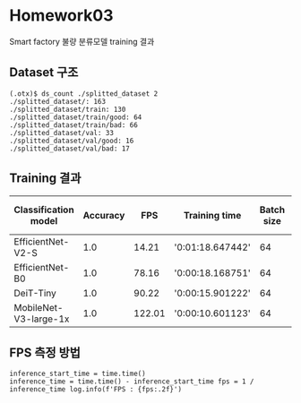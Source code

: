 # Homework03
Smart factory 불량 분류모델 training 결과

## Dataset 구조
```
(.otx)$ ds_count ./splitted_dataset 2
./splitted_dataset/: 163
./splitted_dataset/train: 130
./splitted_dataset/train/good: 64
./splitted_dataset/train/bad: 66
./splitted_dataset/val: 33
./splitted_dataset/val/good: 16
./splitted_dataset/val/bad: 17
```

## Training 결과
|Classification model|Accuracy|FPS|Training time|Batch size|Learning rate|Other hyper-prams|
|----|----|----|----|----|----|----|
|EfficientNet-V2-S| 1.0 | 14.21 | '0:01:18.647442' | 64 | 0.0076 | ---- |
|EfficientNet-B0| 1.0 | 78.16 | '0:00:18.168751' | 64 | 0.0051 | ---- |
|DeiT-Tiny| 1.0 | 90.22 | '0:00:15.901222' | 64 | 0.0002 | ---- |
|MobileNet-V3-large-1x| 1.0 | 122.01 | '0:00:10.601123' | 64 | 0.0058 | ---- |


## FPS 측정 방법
```
inference_start_time = time.time()
inference_time = time.time() - inference_start_time fps = 1 / inference_time log.info(f'FPS : {fps:.2f}')
```
